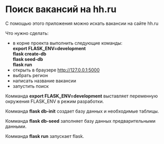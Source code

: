 <h1>Поиск вакансий на hh.ru</h1>
<p class="lead">С помощью этого приложения можно искать вакансии на сайте hh.ru</p>
<p>Что нужно сделать:</p>
<ul>
    <li>
        в корне проекта выполнить следующие команды: <br/>
        <b>export FLASK_ENV=development</b> <br/>
        <b>flask create-db</b> <br/>
        <b>flask seed-db</b> <br/>
        <b>flask run</b> 
    </li>
    <li>
        открыть в браузере
        <a href="http://127.0.0.1:5000">http://127.0.0.1:5000</a>
    </li>
    <li>выбрать регион</li>
    <li>написать название вакансии</li>
    <li>запустить поиск</li>
</ul>

<p>Комманда <b>export FLASK_ENV=development</b> выставляет переменную окружения FLASK_ENV в режим разработки.</p>
<p>Комманда <b>flask db-init</b> создает базу данных и необходимые таблицы.</p>
<p>Комманда <b>flask db-seed</b> заполняет базу данных предварительными данными.</p>
<p>Комманда <b>flask run</b> запускает flask.</p>